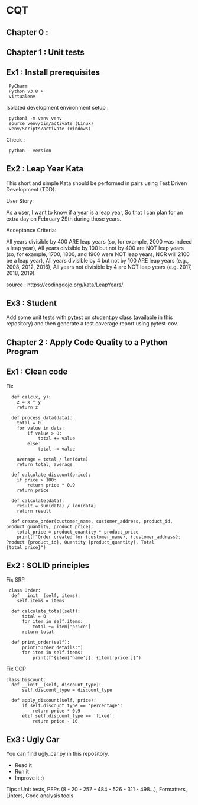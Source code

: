 # CQT

## Chapter 0 : 

## Chapter 1 : Unit tests

## Ex1 : Install prerequisites

     PyCharm
     Python v3.8 +
     virtualenv

Isolated development environment setup :

     python3 -m venv venv
     source venv/bin/activate (Linux)
     venv/Scripts/activate (Windows)

Check :

     python --version

## Ex2 : Leap Year Kata
This short and simple Kata should be performed in pairs using Test Driven Development (TDD).

User Story:

As a user, I want to know if a year is a leap year, So that I can plan for an extra day on February 29th during those years.

Acceptance Criteria:

All years divisible by 400 ARE leap years (so, for example, 2000 was indeed a leap year),
All years divisible by 100 but not by 400 are NOT leap years (so, for example, 1700, 1800, and 1900 were NOT leap years, NOR will 2100 be a leap year),
All years divisible by 4 but not by 100 ARE leap years (e.g., 2008, 2012, 2016),
All years not divisible by 4 are NOT leap years (e.g. 2017, 2018, 2019).

source : https://codingdojo.org/kata/LeapYears/

## Ex3 : Student
Add some unit tests with pytest on student.py class (available in this repository) and then generate a test coverage report using pytest-cov.

## Chapter 2 : Apply Code Quality to a Python Program

## Ex1 : Clean code

Fix 

      def calc(x, y):
        z = x * y
        return z

      def process_data(data):
        total = 0
        for value in data:
            if value > 0:
                total += value
            else:
                total -= value
    
        average = total / len(data)
        return total, average

      def calculate_discount(price):
        if price > 100:
            return price * 0.9
        return price

      def calculate(data):
        result = sum(data) / len(data)
        return result

      def create_order(customer_name, customer_address, product_id, product_quantity, product_price):
        total_price = product_quantity * product_price
        print(f"Order created for {customer_name}, {customer_address}: Product {product_id}, Quantity {product_quantity}, Total {total_price}")


## Ex2 : SOLID principles

 Fix SRP

     class Order:
      def __init__(self, items):
        self.items = items

      def calculate_total(self):
          total = 0
          for item in self.items:
              total += item['price']
          return total

      def print_order(self):
          print("Order details:")
          for item in self.items:
              print(f"{item['name']}: {item['price']}")

  Fix OCP

    class Discount:
      def __init__(self, discount_type):
          self.discount_type = discount_type

      def apply_discount(self, price):
          if self.discount_type == 'percentage':
              return price * 0.9
          elif self.discount_type == 'fixed':
              return price - 10


## Ex3 : Ugly Car

You can find ugly_car.py in this repository.

- Read it
- Run it
- Improve it :)

Tips : Unit tests, PEPs (8 - 20 - 257 - 484 - 526 - 311 - 498...), Formatters, Linters, Code analysis tools


